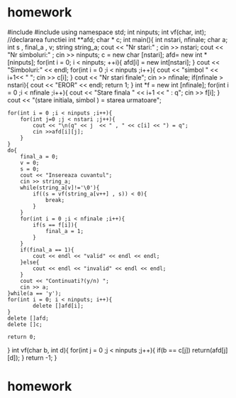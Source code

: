 # homework
#include<iostream>
#include<string>
using namespace std;
int ninputs;
int vf(char, int); //declararea functiei
int **afd;
char * c;
int main(){
    int nstari, nfinale;
    char a;
    int s , final_a , v;
    string string_a;
    cout << "Nr stari:" ;
    cin >> nstari;
    cout << "Nr simboluri:" ;
    cin >> ninputs;
    c = new char [nstari];
    afd= new int *[ninputs];
    for(int i = 0; i < ninputs; ++i){
        afd[i] = new int[nstari];
    }
    cout << "Simboluri:" << endl;
    for(int i = 0 ;i < ninputs ;i++){
        cout << "simbol " << i+1<< " ";
        cin >> c[i];
    }
    cout << "Nr stari finale";
    cin >> nfinale;
    if(nfinale > nstari){
        cout << "EROR" << endl;
        return 1;
    }
    int *f = new int [nfinale];
    for(int i = 0 ;i < nfinale ;i++){
        cout << "Stare finala " << i+1 << " : q";
        cin >> f[i];
    }
       cout << "(stare initiala, simbol ) = starea urmatoare";

    for(int i = 0 ;i < ninputs ;i++){
        for(int j=0 ;j < nstari ;j++){
            cout << "\n(q" << j  << " , " << c[i] << ") = q";
            cin >>afd[i][j];
        }
    }
    do{
        final_a = 0;
        v = 0;
        s = 0;
        cout << "Insereaza cuvantul";
        cin >> string_a;
        while(string_a[v]!='\0'){
            if((s = vf(string_a[v++] , s)) < 0){
                break;
            }
        }
        for(int i = 0 ;i < nfinale ;i++){
            if(s == f[i]){
                final_a = 1;
            }
        }
        if(final_a == 1){
            cout << endl << "valid" << endl << endl;
        }else{
            cout << endl << "invalid" << endl << endl;
        }
        cout << "Continuati?(y/n) ";
        cin >> a;
    }while(a == 'y');
    for(int i = 0; i < ninputs; i++){
            delete []afd[i];
    }
    delete []afd;
    delete []c;

    return 0;
}
int vf(char b, int d){
    for(int j = 0 ;j < ninputs ;j++){
        if(b == c[j])
            return(afd[j][d]);
    }
    return -1;
}

# homework
